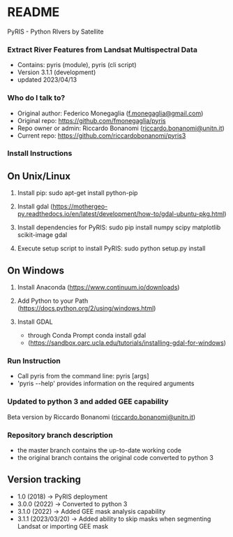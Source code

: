 # README #

PyRIS - Python RIvers by Satellite

### Extract River Features from Landsat Multispectral Data ###

* Contains: pyris (module), pyris (cli script)
* Version 3.1.1 (development)
* updated 2023/04/13

### Who do I talk to? ###

* Original author: Federico Monegaglia (f.monegaglia@gmail.com)
* Original repo: https://github.com/fmonegaglia/pyris
* Repo owner or admin: Riccardo Bonanomi (riccardo.bonanomi@unitn.it)
* Current repo: https://github.com/riccardobonanomi/pyris3


### Install Instructions ###

On Unix/Linux
-------------

1) Install pip:
     sudo apt-get install python-pip

2) Install gdal (https://mothergeo-py.readthedocs.io/en/latest/development/how-to/gdal-ubuntu-pkg.html)

3) Install dependencies for PyRIS:
     sudo pip install numpy scipy matplotlib scikit-image gdal

4) Execute setup script to install PyRIS:
     sudo python setup.py install

On Windows
----------

1) Install Anaconda (https://www.continuum.io/downloads)

2) Add Python to your Path (https://docs.python.org/2/using/windows.html)

3) Install GDAL 
     - through Conda Prompt
          conda install gdal
     - (https://sandbox.oarc.ucla.edu/tutorials/installing-gdal-for-windows)

### Run Instruction ###
* Call pyris from the command line:
      pyris [args]
* 'pyris --help' provides information on the required arguments

### Updated to python 3 and added GEE capability ###
Beta version by Riccardo Bonanomi (riccardo.bonanomi@unitn.it)

### Repository branch description ###
- the master branch contains the up-to-date working code
- the original branch contains the original code converted to python 3

## Version tracking
- 1.0   (2018) 	 -> PyRIS deployment
- 3.0.0 (2022)       -> Converted to python 3
- 3.1.0 (2022)       -> Added GEE mask analysis capability
- 3.1.1 (2023/03/20) -> Added ability to skip masks when segmenting Landsat or importing GEE mask